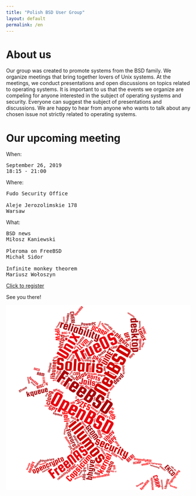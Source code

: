 ```yaml
---
title: "Polish BSD User Group"
layout: default
permalink: /en
---
```

<h1>About us</h1>
<p>Our group was created to promote systems from the BSD family. We organize meetings that bring together lovers of Unix systems. At the meetings, we conduct presentations and open discussions on topics related to operating systems. It is important to us that the events we organize are compeling for anyone interested in the subject of operating systems and security. Everyone can suggest the subject of presentations and discussions. We are happy to hear from anyone who wants to talk about any chosen issue not strictly related to operating systems.</p>

<h1>Our upcoming meeting</h1>

When:
<pre>
September 26, 2019
18:15 - 21:00
</pre>
Where:
<pre>
Fudo Security Office

Aleje Jerozolimskie 178
Warsaw
</pre>
What:

<pre style="white-space: pre-wrap;">
BSD news
Miłosz Kaniewski

Pleroma on FreeBSD
Michał Sidor

Infinite monkey theorem
Mariusz Wołoszyn
</pre>

<a href="/registration">Click to register</a>

See you there!

![Topics](bsd-words-cloud.png)

